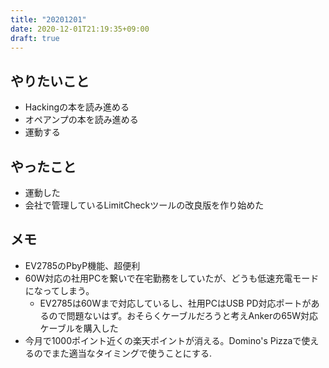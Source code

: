```yaml
---
title: "20201201"
date: 2020-12-01T21:19:35+09:00
draft: true
---
```


## やりたいこと
* Hackingの本を読み進める 
* オペアンプの本を読み進める
* 運動する

## やったこと
* 運動した
* 会社で管理しているLimitCheckツールの改良版を作り始めた

## メモ
* EV2785のPbyP機能、超便利
* 60W対応の社用PCを繋いで在宅勤務をしていたが、どうも低速充電モードになってしまう。
  * EV2785は60Wまで対応しているし、社用PCはUSB PD対応ポートがあるので問題ないはず。おそらくケーブルだろうと考えAnkerの65W対応ケーブルを購入した
* 今月で1000ポイント近くの楽天ポイントが消える。Domino's Pizzaで使えるのでまた適当なタイミングで使うことにする.
